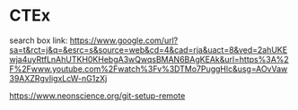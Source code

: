 # CTEx
search box link:
https://www.google.com/url?sa=t&rct=j&q=&esrc=s&source=web&cd=4&cad=rja&uact=8&ved=2ahUKEwja4uyRtfLnAhUTKH0KHebgA3wQwqsBMAN6BAgKEAk&url=https%3A%2F%2Fwww.youtube.com%2Fwatch%3Fv%3DTMo7PuggHlc&usg=AOvVaw39AXZRgvIigxLcW-nG1zXj


https://www.neonscience.org/git-setup-remote
